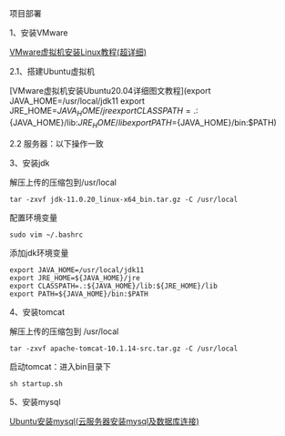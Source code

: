项目部署

1、安装VMware

[VMware虚拟机安装Linux教程(超详细)](https://blog.csdn.net/weixin_52799373/article/details/124324077)

2.1、搭建Ubuntu虚拟机

[VMware虚拟机安装Ubuntu20.04详细图文教程](export JAVA_HOME=/usr/local/jdk11
export JRE_HOME=${JAVA_HOME}/jre
export CLASSPATH=.:${JAVA_HOME}/lib:${JRE_HOME}/lib
export PATH=${JAVA_HOME}/bin:$PATH)

2.2 服务器：以下操作一致

3、安装jdk

解压上传的压缩包到/usr/local

```shell
tar -zxvf jdk-11.0.20_linux-x64_bin.tar.gz -C /usr/local
```

配置环境变量

```shell
sudo vim ~/.bashrc
```

添加jdk环境变量

```shell
export JAVA_HOME=/usr/local/jdk11
export JRE_HOME=${JAVA_HOME}/jre
export CLASSPATH=.:${JAVA_HOME}/lib:${JRE_HOME}/lib
export PATH=${JAVA_HOME}/bin:$PATH
```

4、安装tomcat

解压上传的压缩包到 /usr/local

```shell
tar -zxvf apache-tomcat-10.1.14-src.tar.gz -C /usr/local
```

启动tomcat：进入bin目录下

```shell
sh startup.sh
```

5、安装mysql

[Ubuntu安装mysql(云服务器安装mysql及数据库连接)](https://blog.csdn.net/u014378628/article/details/118406005)

